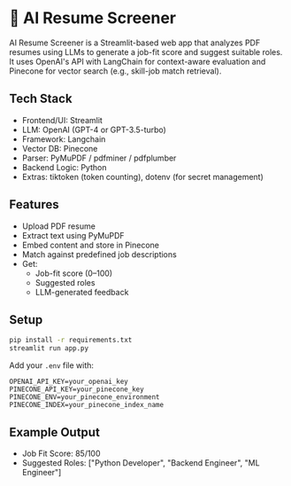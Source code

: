 # 🧠 AI Resume Screener

AI Resume Screener is a Streamlit-based web app that analyzes PDF resumes using LLMs to generate a job-fit score and suggest suitable roles. It uses OpenAI's API with LangChain for context-aware evaluation and Pinecone for vector search (e.g., skill-job match retrieval).


## Tech Stack
- Frontend/UI: Streamlit
- LLM: OpenAI (GPT-4 or GPT-3.5-turbo)
- Framework: Langchain
- Vector DB: Pinecone
- Parser: PyMuPDF / pdfminer / pdfplumber
- Backend Logic: Python
- Extras: tiktoken (token counting), dotenv (for secret management)

## Features
- Upload PDF resume
- Extract text using PyMuPDF
- Embed content and store in Pinecone
- Match against predefined job descriptions
- Get:
    - Job-fit score (0–100)
    - Suggested roles
    - LLM-generated feedback

## Setup
```bash
pip install -r requirements.txt
streamlit run app.py
```

Add your `.env` file with:
```
OPENAI_API_KEY=your_openai_key
PINECONE_API_KEY=your_pinecone_key
PINECONE_ENV=your_pinecone_environment
PINECONE_INDEX=your_pinecone_index_name

```

## Example Output
- Job Fit Score: 85/100
- Suggested Roles: ["Python Developer", "Backend Engineer", "ML Engineer"]
